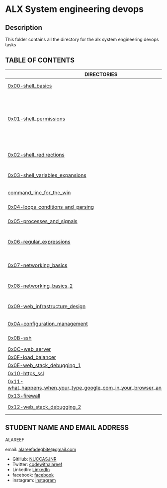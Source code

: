# ALX System engineering devops

## Description
This folder contains all the directory for the alx system engineering devops tasks

## TABLE OF CONTENTS

DIRECTORIES | DESCRIPTIONS
------------|-------------
[0x00-shell_basics](./0x00-shell_basics) | introduction to shell basics
[0x01-shell_permissions](./0x01-shell_permissions) | introduction to shell permissions, how to make files executable using the chmod u+x command
[0x02-shell_redirections](0x02-shell_redirections) | introduction to shell redirections
[0x03-shell_variables_expansions](0x03-shell_variables_expansions) | introduction to shell variables expansions
[command_line_for_the_win](./command_line_for_the_win) | Command line challenge
[0x04-loops_conditions_and_parsing](./0x04-loops_conditions_and_parsing) | loops in bash scripting
[0x05-processes_and_signals](./0x05-processes_and_signals) | processes and signals
[0x06-regular_expressions](./0x06-regular_expressions) | regular expressions regex or regexp 
[0x07-networking_basics](./0x07-networking_basics) | Learn the basics of networking
[0x08-networking_basics_2](0x08-networking_basics_2) | Moving deep into Networking
[0x09-web_infrastructure_design](0x09-web_infrastructure_design) | introduction to web infrastructure
[0x0A-configuration_management](./0x0A-configuration_management) | configuration management
[0x0B-ssh](./0x0B-ssh) | private and public rsa keys
[0x0C-web_server](./0x0C-web_server) | web servers
[0x0F-load_balancer](./0x0F-load_balancer) | Load Balancers
[0x0E-web_stack_debugging_1](./0x0E-web_stack_debugging_1) | web debigging
[0x10-https_ssl](./0x10-https_ssl) | ssl
[0x11-what_happens_when_your_type_google_com_in_your_browser_and_press_enter](./0x11-what_happens_when_your_type_google_com_in_your_browser_and_press_enter) | Blog post
[0x13-firewall](./0x13-firewall) | Firewall config
[0x12-web_stack_debugging_2](./0x12-web_stack_debugging_2) | web stack devugging 2

## STUDENT NAME AND EMAIL ADDRESS
ALAREEF

email: alareefadegbite@gmail.com

- GitHub: [NUCCASJNR](https://github.com/NUCCASJNR)
- Twitter: [codewithalareef](https://twitter.com/codewithalareef)
- LinkedIn: [LinkedIn](https://linkedin.com/in/alareef)
- facebook: [facebook](https://www.facebook.com/profile.php?id=100088347365140)
- instagram: [instagram](https://instagram.com/a_l_a_r_e_e_f)


